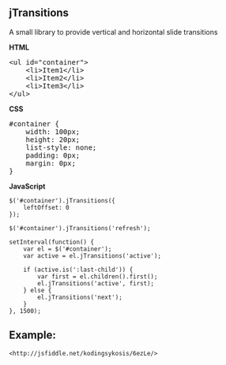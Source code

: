 jTransitions
--
A small library to provide vertical and horizontal slide transitions

**HTML**
<pre>
&lt;ul id=&quot;container&quot;&gt;
    &lt;li&gt;Item1&lt;/li&gt;
    &lt;li&gt;Item2&lt;/li&gt;
    &lt;li&gt;Item3&lt;/li&gt;
&lt;/ul&gt;
</pre>

**CSS**
<pre>
#container {
    width: 100px;
    height: 20px;
    list-style: none;
    padding: 0px;
    margin: 0px;
}
</pre>

**JavaScript**

    $('#container').jTransitions({
        leftOffset: 0
    });

    $('#container').jTransitions('refresh');

    setInterval(function() {
        var el = $('#container');
        var active = el.jTransitions('active');

        if (active.is(':last-child')) {
            var first = el.children().first();
            el.jTransitions('active', first);
        } else {
            el.jTransitions('next');
        }
    }, 1500);

Example:
--
    <http://jsfiddle.net/kodingsykosis/6ezLe/>
